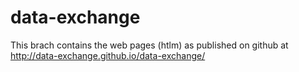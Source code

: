 data-exchange
=============

This brach contains the web pages (htlm) as published on github at http://data-exchange.github.io/data-exchange/
